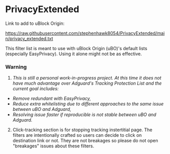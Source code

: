 # PrivacyExtended

Link to add to uBlock Origin:

https://raw.githubusercontent.com/stephenhawk8054/PrivacyExtended/main/privacy_extended.txt

This filter list is meant to use with uBlock Origin (uBO)'s default lists (especially EasyPrivacy). Using it alone might not be as effective.

### Warning
1. *This is still a personal work-in-progress project. At this time it does not have much advantage over Adguard's Tracking Protection List and the current goal includes:*

- *Remove redundant with EasyPrivacy,*
- *Reduce extra whitelisting due to different approaches to the same issue between uBO and Adguard,*
- *Resolving issue faster if reproducible is not stable between uBO and Adguard.*

2. Click-tracking section is for stopping tracking instertitial page. The filters are intentionally crafted so users can decide to click on destination link or not. They are not breakages so please do not open "breakages" issues about these filters.